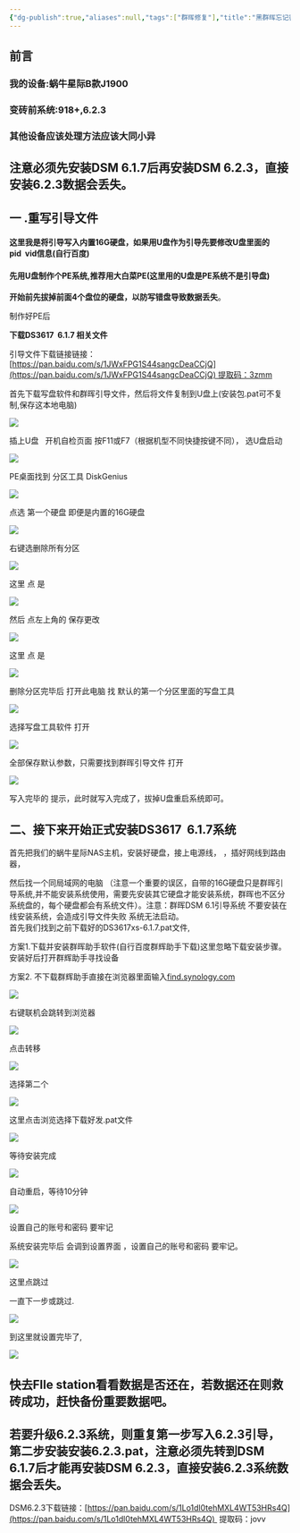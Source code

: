 ```yaml
---
{"dg-publish":true,"aliases":null,"tags":["群晖修复"],"title":"黑群晖忘记密码修复","permalink":"/0102 二级系统/群晖/黑群晖忘记密码修复/","dgPassFrontmatter":true,"noteIcon":""}
---
```


## 前言
### 我的设备:蜗牛星际B款J1900

### 变砖前系统:918+,6.2.3

### 其他设备应该处理方法应该大同小异

## 注意必须先安装DSM 6.1.7后再安装DSM 6.2.3，直接安装6.2.3数据会丢失。

##  一 .重写引导文件

#### 这里我是将引导写入内置16G硬盘，如果用U盘作为引导先要修改U盘里面的pid  vid信息(自行百度)

#### 先用U盘制作个PE系统,推荐用大白菜PE(这里用的U盘是PE系统不是引导盘)

**开始前先拔掉前面4个盘位的硬盘，以防写错盘导致数据丢失**。

制作好PE后

**下载DS3617  6.1.7 相关文件**

引导文件下载链接链接：[https://pan.baidu.com/s/1JWxFPG1S44sangcDeaCCjQ](https://pan.baidu.com/s/1JWxFPG1S44sangcDeaCCjQ) 提取码：3zmm

首先下载写盘软件和群晖引导文件，然后将文件复制到U盘上(安装包.pat可不复制,保存这本地电脑)

![](https://www.cqwxl.com/wp-content/uploads/2022/04/d4a636b180e1397-scaled.jpg)

插上U盘   开机自检页面 按F11或F7（根据机型不同快捷按键不同）， 选U盘启动

![](https://www.cqwxl.com/wp-content/uploads/2022/04/a79974a67d6ccce-scaled.jpg)

PE桌面找到 分区工具 DiskGenius

![](https://www.cqwxl.com/wp-content/uploads/2022/04/1841c8329b7ec91-scaled.jpg)

点选 第一个硬盘 即便是内置的16G硬盘

![](https://www.cqwxl.com/wp-content/uploads/2022/04/ec7e3a056b9196b-scaled.jpg)

右键选删除所有分区

![](https://www.cqwxl.com/wp-content/uploads/2022/04/f7e94696d3864b5-scaled.jpg)

这里 点 是

![](https://www.cqwxl.com/wp-content/uploads/2022/04/4890b82dd924916-scaled.jpg)

然后 点左上角的 保存更改

![](https://www.cqwxl.com/wp-content/uploads/2022/04/b564f5bcc222501-scaled.jpg)

这里 点 是

![](https://www.cqwxl.com/wp-content/uploads/2022/04/9d48d2167aeea02-scaled.jpg)

删除分区完毕后 打开此电脑 找 默认的第一个分区里面的写盘工具

![](https://www.cqwxl.com/wp-content/uploads/2022/04/07bbcc7e66b6a3a-scaled.jpg)

选择写盘工具软件 打开

![](https://www.cqwxl.com/wp-content/uploads/2022/04/bb7eb7a04f66704-scaled.jpg)

全部保存默认参数，只需要找到群晖引导文件 打开

![](https://www.cqwxl.com/wp-content/uploads/2022/04/4e9d455c02ddeed-scaled.jpg)

写入完毕的 提示，此时就写入完成了，拔掉U盘重启系统即可。

## 二、接下来开始正式安装DS3617  6.1.7系统

首先把我们的蜗牛星际NAS主机，安装好硬盘，接上电源线， ，插好网线到路由器，

然后找一个同局域网的电脑 （注意一个重要的误区，自带的16G硬盘只是群晖引导系统,并不能安装系统使用，需要先安装其它硬盘才能安装系统，群晖也不区分系统盘的，每个硬盘都会有系统文件）。注意：群晖DSM 6.1引导系统 不要安装在线安装系统，会造成引导文件失败 系统无法启动。  
首先我们找到之前下载好的DS3617xs-6.1.7.pat文件,

方案1.下载并安装群晖助手软件(自行百度群辉助手下载)这里忽略下载安装步骤。安装好后打开群辉助手寻找设备

方案2. 不下载群辉助手直接在浏览器里面输入[find.synology.com](https://offlinepkg/ww/recent/src/find.synology.com)

![](https://www.cqwxl.com/wp-content/uploads/2022/04/0b0b532d75459c8-scaled.jpg)

右键联机会跳转到浏览器

![](https://www.cqwxl.com/wp-content/uploads/2022/04/751a39c93278de1.jpg)

点击转移

![](https://www.cqwxl.com/wp-content/uploads/2022/04/39a581cd23c1c35.jpg)

选择第二个

![](https://www.cqwxl.com/wp-content/uploads/2022/04/365af5d0d3ed53d.jpg)

这里点击浏览选择下载好发.pat文件

![](https://www.cqwxl.com/wp-content/uploads/2022/04/2bd6918ee317c7b.jpg)

等待安装完成

![](https://www.cqwxl.com/wp-content/uploads/2022/04/2ffd2b37bfdfa24.jpg)

自动重启，等待10分钟

![](https://www.cqwxl.com/wp-content/uploads/2022/04/27870da8e3acc01.jpg)

设置自己的账号和密码 要牢记

系统安装完毕后 会调到设置界面 ，设置自己的账号和密码 要牢记。

![](https://www.cqwxl.com/wp-content/uploads/2022/04/80857159111da19.jpg)

这里点跳过

一直下一步或跳过.

![](https://www.cqwxl.com/wp-content/uploads/2022/04/a2223c2e6b5bcbd.jpg)

到这里就设置完毕了,

![](https://www.cqwxl.com/wp-content/uploads/2022/04/6d3b5a9c16572a4.jpg)

## 快去FIle station看看数据是否还在，若数据还在则救砖成功，赶快备份重要数据吧。

## 若要升级6.2.3系统，则重复第一步写入6.2.3引导，第二步安装安装6.2.3.pat，注意必须先转到DSM 6.1.7后才能再安装DSM 6.2.3，直接安装6.2.3系统数据会丢失。

DSM6.2.3下载链接：[https://pan.baidu.com/s/1Lo1dl0tehMXL4WT53HRs4Q](https://pan.baidu.com/s/1Lo1dl0tehMXL4WT53HRs4Q)  提取码：jovv